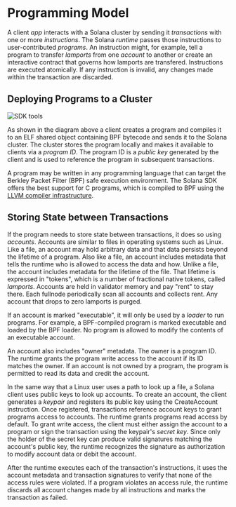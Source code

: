 # Programming Model

A client _app_ interacts with a Solana cluster by sending it _transactions_ with one or more _instructions_. The Solana _runtime_ passes those instructions to user-contributed _programs_. An instruction might, for example, tell a program to transfer _lamports_ from one _account_ to another or create an interactive contract that governs how lamports are transfered. Instructions are executed atomically. If any instruction is invalid, any changes made within the transaction are discarded.

## Deploying Programs to a Cluster

![SDK tools](https://github.com/solana-labs/solana/tree/32f7071fbca3c024ffddde753d29a5ed5d362520/book/src/img/sdk-tools.svg)

As shown in the diagram above a client creates a program and compiles it to an ELF shared object containing BPF bytecode and sends it to the Solana cluster. The cluster stores the program locally and makes it available to clients via a _program ID_. The program ID is a _public key_ generated by the client and is used to reference the program in subsequent transactions.

A program may be written in any programming language that can target the Berkley Packet Filter \(BPF\) safe execution environment. The Solana SDK offers the best support for C programs, which is compiled to BPF using the [LLVM compiler infrastructure](https://llvm.org).

## Storing State between Transactions

If the program needs to store state between transactions, it does so using _accounts_. Accounts are similar to files in operating systems such as Linux. Like a file, an account may hold arbitrary data and that data persists beyond the lifetime of a program. Also like a file, an account includes metadata that tells the runtime who is allowed to access the data and how. Unlike a file, the account includes metadata for the lifetime of the file. That lifetime is expressed in "tokens", which is a number of fractional native tokens, called _lamports_. Accounts are held in validator memory and pay "rent" to stay there. Each fullnode periodically scan all accounts and collects rent. Any account that drops to zero lamports is purged.

If an account is marked "executable", it will only be used by a _loader_ to run programs. For example, a BPF-compiled program is marked executable and loaded by the BPF loader. No program is allowed to modify the contents of an executable account.

An account also includes "owner" metadata. The owner is a program ID. The runtime grants the program write access to the account if its ID matches the owner. If an account is not owned by a program, the program is permitted to read its data and credit the account.

In the same way that a Linux user uses a path to look up a file, a Solana client uses public keys to look up accounts. To create an account, the client generates a _keypair_ and registers its public key using the CreateAccount instruction. Once registered, transactions reference account keys to grant programs access to accounts. The runtime grants programs read access by default. To grant write access, the client must either assign the account to a program or sign the transaction using the keypair's _secret key_. Since only the holder of the secret key can produce valid signatures matching the account's public key, the runtime recognizes the signature as authorization to modify account data or debit the account.

After the runtime executes each of the transaction's instructions, it uses the account metadata and transaction signatures to verify that none of the access rules were violated. If a program violates an access rule, the runtime discards all account changes made by all instructions and marks the transaction as failed.

